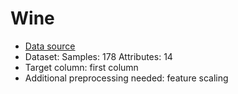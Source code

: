 # Wine

 - [Data source](https://archive.ics.uci.edu/ml/datasets/Wine)
 - Dataset: Samples: 178 Attributes: 14
 - Target column: first column 
 - Additional preprocessing needed: feature scaling
